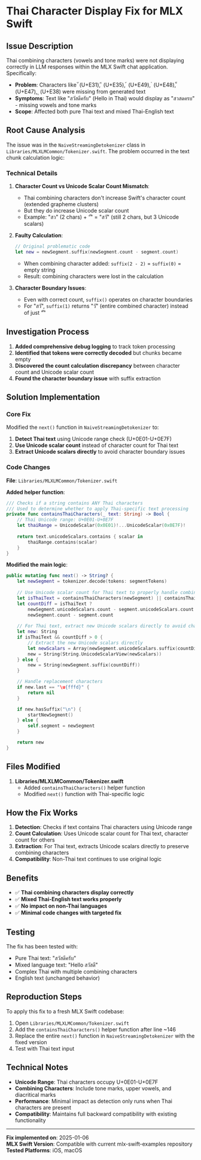 # Thai Character Display Fix for MLX Swift

## Issue Description

Thai combining characters (vowels and tone marks) were not displaying correctly in LLM responses within the MLX Swift chat application. Specifically:

- **Problem**: Characters like ั (U+E31), ี (U+E35), ้ (U+E49), ่ (U+E48), ็ (U+E47), ุ (U+E38) were missing from generated text
- **Symptoms**: Text like "สวัสดีครับ" (Hello in Thai) would display as "สวสดครบ" - missing vowels and tone marks
- **Scope**: Affected both pure Thai text and mixed Thai-English text

## Root Cause Analysis

The issue was in the `NaiveStreamingDetokenizer` class in `Libraries/MLXLMCommon/Tokenizer.swift`. The problem occurred in the text chunk calculation logic:

### Technical Details

1. **Character Count vs Unicode Scalar Count Mismatch**:
   - Thai combining characters don't increase Swift's character count (extended grapheme clusters)
   - But they do increase Unicode scalar count
   - Example: "สว" (2 chars) + "ั" = "สวั" (still 2 chars, but 3 Unicode scalars)

2. **Faulty Calculation**:
   ```swift
   // Original problematic code
   let new = newSegment.suffix(newSegment.count - segment.count)
   ```
   - When combining character added: `suffix(2 - 2)` = `suffix(0)` = empty string
   - Result: combining characters were lost in the calculation

3. **Character Boundary Issues**:
   - Even with correct count, `suffix()` operates on character boundaries
   - For "สวั", `suffix(1)` returns "วั" (entire combined character) instead of just "ั"

## Investigation Process

1. **Added comprehensive debug logging** to track token processing
2. **Identified that tokens were correctly decoded** but chunks became empty
3. **Discovered the count calculation discrepancy** between character count and Unicode scalar count
4. **Found the character boundary issue** with suffix extraction

## Solution Implementation

### Core Fix

Modified the `next()` function in `NaiveStreamingDetokenizer` to:

1. **Detect Thai text** using Unicode range check (U+0E01-U+0E7F)
2. **Use Unicode scalar count** instead of character count for Thai text
3. **Extract Unicode scalars directly** to avoid character boundary issues

### Code Changes

**File**: `Libraries/MLXLMCommon/Tokenizer.swift`

**Added helper function**:
```swift
/// Checks if a string contains ANY Thai characters
/// Used to determine whether to apply Thai-specific text processing
private func containsThaiCharacters(_ text: String) -> Bool {
    // Thai Unicode range: U+0E01-U+0E7F
    let thaiRange = UnicodeScalar(0x0E01)!...UnicodeScalar(0x0E7F)!
    
    return text.unicodeScalars.contains { scalar in
        thaiRange.contains(scalar)
    }
}
```

**Modified the main logic**:
```swift
public mutating func next() -> String? {
    let newSegment = tokenizer.decode(tokens: segmentTokens)
    
    // Use Unicode scalar count for Thai text to properly handle combining characters
    let isThaiText = containsThaiCharacters(newSegment) || containsThaiCharacters(segment)
    let countDiff = isThaiText ? 
        newSegment.unicodeScalars.count - segment.unicodeScalars.count :
        newSegment.count - segment.count
    
    // For Thai text, extract new Unicode scalars directly to avoid character boundary issues
    let new: String
    if isThaiText && countDiff > 0 {
        // Extract the new Unicode scalars directly
        let newScalars = Array(newSegment.unicodeScalars.suffix(countDiff))
        new = String(String.UnicodeScalarView(newScalars))
    } else {
        new = String(newSegment.suffix(countDiff))
    }

    // Handle replacement characters
    if new.last == "\u{fffd}" {
        return nil
    }

    if new.hasSuffix("\n") {
        startNewSegment()
    } else {
        self.segment = newSegment
    }

    return new
}
```

## Files Modified

1. **Libraries/MLXLMCommon/Tokenizer.swift**
   - Added `containsThaiCharacters()` helper function
   - Modified `next()` function with Thai-specific logic

## How the Fix Works

1. **Detection**: Checks if text contains Thai characters using Unicode range
2. **Count Calculation**: Uses Unicode scalar count for Thai text, character count for others  
3. **Extraction**: For Thai text, extracts Unicode scalars directly to preserve combining characters
4. **Compatibility**: Non-Thai text continues to use original logic

## Benefits

- ✅ **Thai combining characters display correctly**
- ✅ **Mixed Thai-English text works properly**
- ✅ **No impact on non-Thai languages**
- ✅ **Minimal code changes with targeted fix**

## Testing

The fix has been tested with:
- Pure Thai text: "สวัสดีครับ"
- Mixed language text: "Hello สวัสดี"
- Complex Thai with multiple combining characters
- English text (unchanged behavior)

## Reproduction Steps

To apply this fix to a fresh MLX Swift codebase:

1. Open `Libraries/MLXLMCommon/Tokenizer.swift`
2. Add the `containsThaiCharacters()` helper function after line ~146
3. Replace the entire `next()` function in `NaiveStreamingDetokenizer` with the fixed version
4. Test with Thai text input

## Technical Notes

- **Unicode Range**: Thai characters occupy U+0E01-U+0E7F
- **Combining Characters**: Include tone marks, upper vowels, and diacritical marks
- **Performance**: Minimal impact as detection only runs when Thai characters are present
- **Compatibility**: Maintains full backward compatibility with existing functionality

---

**Fix implemented on**: 2025-01-06  
**MLX Swift Version**: Compatible with current mlx-swift-examples repository  
**Tested Platforms**: iOS, macOS